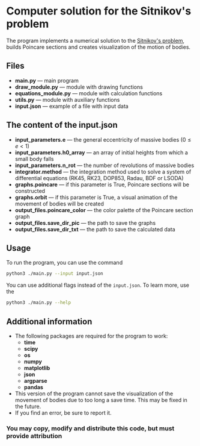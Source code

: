 # Computer solution for the Sitnikov's problem

The program implements a numerical solution to the [Sitnikov's problem](https://en.wikipedia.org/wiki/Sitnikov_problem), builds Poincare sections and creates visualization of the motion of bodies.


## Files
- **main.py** — main program
- **draw_module.py** — module with drawing functions
- **equations_module.py** — module with calculation functions
- **utils.py** — module with auxiliary functions
- **input.json** — example of a file with input data

## The content of the input.json
- **input_parameters.e** — the general eccentricity of massive bodies ($0 \leqslant e < 1$)
- **input_parameters.h0_array** — an array of initial heights from which a small body falls
- **input_parameters.n_rot** — the number of revolutions of massive bodies
- **integrator.method** — the integration method used to solve a system of differential equations (RK45, RK23, DOP853, Radau, BDF or LSODA)
- **graphs.poincare** — if this parameter is True, Poincare sections will be constructed
- **graphs.orbit** — if this parameter is True, a visual animation of the movement of bodies will be created
- **output_files.poincare_color** — the color palette of the Poincare section graph
- **output_files.save_dir_pic** — the path to save the graphs
- **output_files.save_dir_txt** — the path to save the calculated data

## Usage
To run the program, you can use the command 
```bash
python3 ./main.py --input input.json
``` 
You can use additional flags instead of the `input.json`. To learn more, use the 
```bash
python3 ./main.py --help
```
## Additional information
- The following packages are required for the program to work:
	- **time**
	- **scipy**
	- **os**
	- **numpy**
	- **matplotlib**
	- **json**
	- **argparse**
	- **pandas**
- This version of the program cannot save the visualization of the movement of bodies due to too long a save time. This may be fixed in the future.
- If you find an error, be sure to report it.

### You may copy, modify and distribute this code, but must provide attribution

